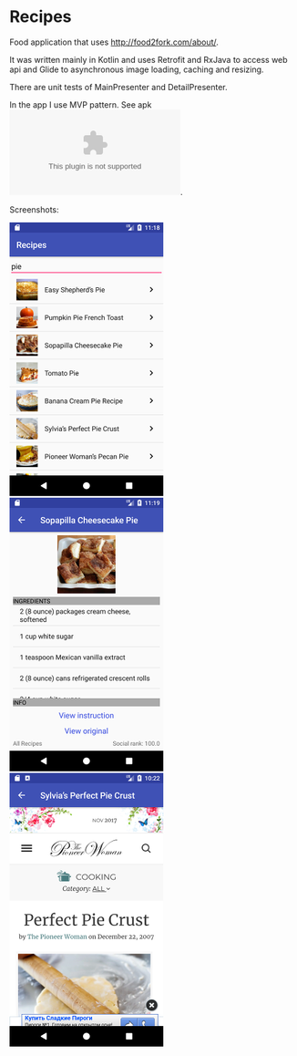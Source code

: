 # Recipes

Food application that uses http://food2fork.com/about/.

It was written mainly in Kotlin and uses Retrofit and RxJava to access web api and Glide to asynchronous image loading, caching and resizing.

There are unit tests of MainPresenter and DetailPresenter.

In the app I use MVP pattern. See apk ![here](/artifacts/app-debug.apk).


Screenshots:

![Screen 1](/artifacts/Recipe2.png)
![Screen 1](/artifacts/Recipe3.png)
![Screen 1](/artifacts/Recipe1.png)
